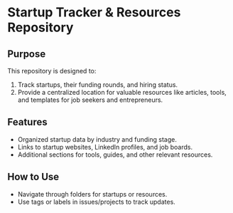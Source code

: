 # Startup Tracker & Resources Repository

## Purpose
This repository is designed to:
1. Track startups, their funding rounds, and hiring status.
2. Provide a centralized location for valuable resources like articles, tools, and templates for job seekers and entrepreneurs.

## Features
- Organized startup data by industry and funding stage.
- Links to startup websites, LinkedIn profiles, and job boards.
- Additional sections for tools, guides, and other relevant resources.

## How to Use
- Navigate through folders for startups or resources.
- Use tags or labels in issues/projects to track updates.
